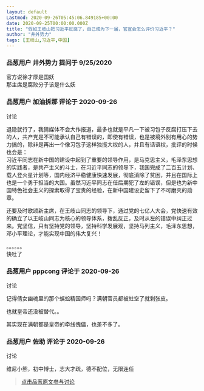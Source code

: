 ```yaml
---
layout: default
Lastmod: 2020-09-26T05:45:06.849185+00:00
date: 2020-09-25T00:00:00.000Z
title: "假如王岐山把习近平反腐了，自己成为下一届，官宣会怎么评价习近平？"
author: "井外势力"
tags: [王岐山,习近平,中国]
---
```



### 品葱用户 **井外势力** 提问于 9/25/2020
    
官方说徐才厚是国妖  
那主席是腐败分子该是什么妖
    
                

### 品葱用户 **加油拆那** 评论于 2020-09-26
讨论

        
退隐就行了，我猜媒体不会大作报道，最多也就是平凡一下被习包子反腐打压下去的人，共产党是不可能承认自己有错误的，即使有错误，也是被境外别有用心的势力搞的，除非是再出一个像习包子这样独揽大权的人，并且有话语权，批评的时候也会是：  
习近平同志在新中国的建设中起到了重要的领导作用，是马克思主义，毛泽东思想的实践者，是共产主义的斗士，在习近平同志的领导下，我国完成了二百五计划、载人登火星计划等，国内经济平稳健康快速发展，彻底消除了贫困，并且在国际上也是一个勇于担当的大国。虽然习近平同志在任后期犯了左的错误，但是也为新中国特色社会主义的探索取得了宝贵的经验，在新中国建设史留下了不可磨灭的勋章。  
  
  
还要及时歌颂新主席，在王岐山同志的领导下，通过党的七亿人大会，党快速有效的确立了以王岐山同志为核心的领导体系，拨乱反正，及时从左的错误中纠正过来。党坚信，只有坚持党的领导，坚持科学发展观，坚持马列主义，毛泽东思想，邓小平理论，才能实现中国的伟大复兴！  
  
。。。。。。  
快吐了
        
                

### 品葱用户 **pppcong** 评论于 2020-09-26
讨论

        
记得倩女幽魂里的那个蜈蚣精国师吗？满朝官员都被蛀空了就剩张皮。  
  
也就皇帝还没被替代。。  
  
其实现在满朝都是皇帝的牵线傀儡，也差不多了。
        
                

### 品葱用户 **佐助** 评论于 2020-09-26
讨论

        
维尼小熊，初中博士，志大才疏，德不配位，无限连任
        
                





> [点击品葱原文参与讨论](https://pincong.rocks/question/31446)

